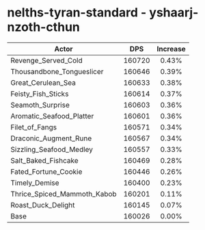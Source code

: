 # nelths-tyran-standard - yshaarj-nzoth-cthun
| Actor | DPS | Increase |
|---|:---:|:---:|
|Revenge_Served_Cold|160720|0.43%|
|Thousandbone_Tongueslicer|160646|0.39%|
|Great_Cerulean_Sea|160633|0.38%|
|Feisty_Fish_Sticks|160614|0.37%|
|Seamoth_Surprise|160603|0.36%|
|Aromatic_Seafood_Platter|160601|0.36%|
|Filet_of_Fangs|160571|0.34%|
|Draconic_Augment_Rune|160567|0.34%|
|Sizzling_Seafood_Medley|160557|0.33%|
|Salt_Baked_Fishcake|160469|0.28%|
|Fated_Fortune_Cookie|160446|0.26%|
|Timely_Demise|160400|0.23%|
|Thrice_Spiced_Mammoth_Kabob|160201|0.11%|
|Roast_Duck_Delight|160145|0.07%|
|Base|160026|0.00%|
